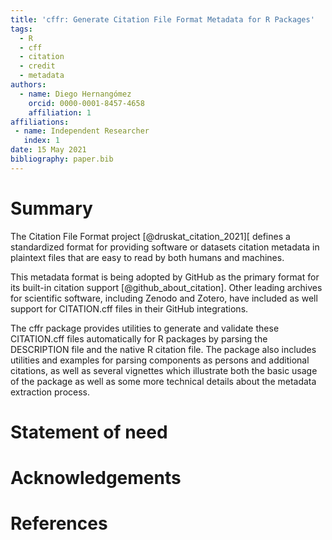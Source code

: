 ```yaml
---
title: 'cffr: Generate Citation File Format Metadata for R Packages'
tags:
  - R
  - cff
  - citation
  - credit
  - metadata
authors:
  - name: Diego Hernangómez
    orcid: 0000-0001-8457-4658
    affiliation: 1
affiliations:
 - name: Independent Researcher
   index: 1
date: 15 May 2021
bibliography: paper.bib
---
```


# Summary

The Citation File Format project [@druskat_citation_2021]\[ defines a standardized format for providing software or datasets citation metadata in plaintext files that are easy to read by both humans and machines.

This metadata format is being adopted by GitHub as the primary format for its built-in citation support [@github_about_citation].
Other leading archives for scientific software, including Zenodo and Zotero, have included as well support for CITATION.cff files in their GitHub integrations.

The cffr package provides utilities to generate and validate these CITATION.cff files automatically for R packages by parsing the DESCRIPTION file and the native R citation file.
The package also includes utilities and examples for parsing components as persons and additional citations, as well as several vignettes which illustrate both the basic usage of the package as well as some more technical details about the metadata extraction process.

# Statement of need

# Acknowledgements

# References
